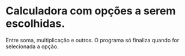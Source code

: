 # Calculadora com opções a serem escolhidas. 
Entre soma, multiplicação e outros. O programa só finaliza quando for selecionada a opção.
